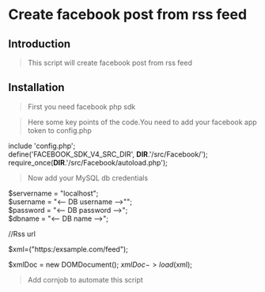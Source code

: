 # Create facebook post from rss feed

## Introduction

> This script will create facebook post from rss feed


## Installation

>First you need facebook php sdk

> Here some key points of the code.You need to add your facebook app token to config.php

 include 'config.php'; <br>
define('FACEBOOK_SDK_V4_SRC_DIR', __DIR__.'/src/Facebook/'); <br>
require_once(__DIR__.'/src/Facebook/autoload.php');<br>

>Now  add your MySQL db credentials

$servername = "localhost";<br>
$username = "<-- DB username -->""; <br>
$password = "<-- DB password -->";<br>
$dbname = "<-- DB name -->"; <br>


//Rss url

  $xml=("https:/exsample.com/feed");

$xmlDoc = new DOMDocument();
$xmlDoc->load($xml);

>Add cornjob to automate this script
